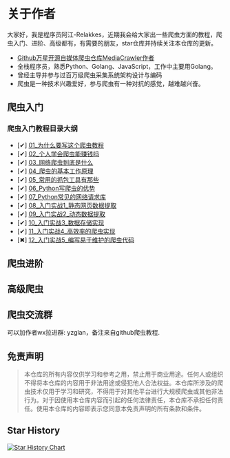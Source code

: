 # 关于作者
大家好，我是程序员阿江-Relakkes，近期我会给大家出一些爬虫方面的教程，爬虫入门、进阶、高级都有，有需要的朋友，star仓库并持续关注本仓库的更新。

- [Github万星开源自媒体爬虫仓库MediaCrawler作者](https://github.com/NanmiCoder/MediaCrawler)
- 全栈程序员，熟悉Python、Golang、JavaScript，工作中主要用Golang。
- 曾经主导并参与过百万级爬虫采集系统架构设计与编码
- 爬虫是一种技术兴趣爱好，参与爬虫有一种对抗的感觉，越难越兴奋。

## 爬虫入门
### 爬虫入门教程目录大纲
- [✔] [01_为什么要写这个爬虫教程](爬虫入门/01_为什么要写这个爬虫教程.md)
- [✔] [02_个人学会爬虫能赚钱吗](爬虫入门/02_个人学会爬虫能赚钱吗.md)
- [✔] [03_网络爬虫到底是什么](爬虫入门/03_网络爬虫到底是什么.md)
- [✔] [04_爬虫的基本工作原理](爬虫入门/04_爬虫的基本工作原理.md)
- [✔] [05_常用的抓包工具有那些](爬虫入门/05_常用的抓包工具有那些.md)
- [✔] [06_Python写爬虫的优势](爬虫入门/06_为什么说用Python写爬虫有天生优势.md)
- [✔] [07_Python常见的网络请求库](爬虫入门/07_Python常见的网络请求库.md)
- [✔] [08_入门实战1_静态网页数据提取](爬虫入门/08_爬虫入门实战1_静态网页数据提取.md)
- [✔] [09_入门实战2_动态数据提取](爬虫入门/09_爬虫入门实战2_动态数据提取.md)
- [✔] [10_入门实战3_数据存储实现](爬虫入门/10_爬虫入门实战3_数据存储实现.md)
- [✔] [11_入门实战4_高效率的爬虫实现](爬虫入门/11_爬虫入门实战4_高效率的爬虫实现.md)
- [✖] [12_入门实战5_编写易于维护的爬虫代码](爬虫入门/12_爬虫入门实战5_编写易于维护的爬虫代码.md)

## 爬虫进阶
## 高级爬虫

## 爬虫交流群
可以加作者wx拉进群: yzglan，备注来自github爬虫教程.


## 免责声明
>本仓库的所有内容仅供学习和参考之用，禁止用于商业用途。任何人或组织不得将本仓库的内容用于非法用途或侵犯他人合法权益。本仓库所涉及的爬虫技术仅用于学习和研究，不得用于对其他平台进行大规模爬虫或其他非法行为。对于因使用本仓库内容而引起的任何法律责任，本仓库不承担任何责任。使用本仓库的内容即表示您同意本免责声明的所有条款和条件。


## Star History

[![Star History Chart](https://api.star-history.com/svg?repos=NanmiCoder/CrawlerTutorial&type=Date)](https://star-history.com/#NanmiCoder/CrawlerTutorial&Date)
